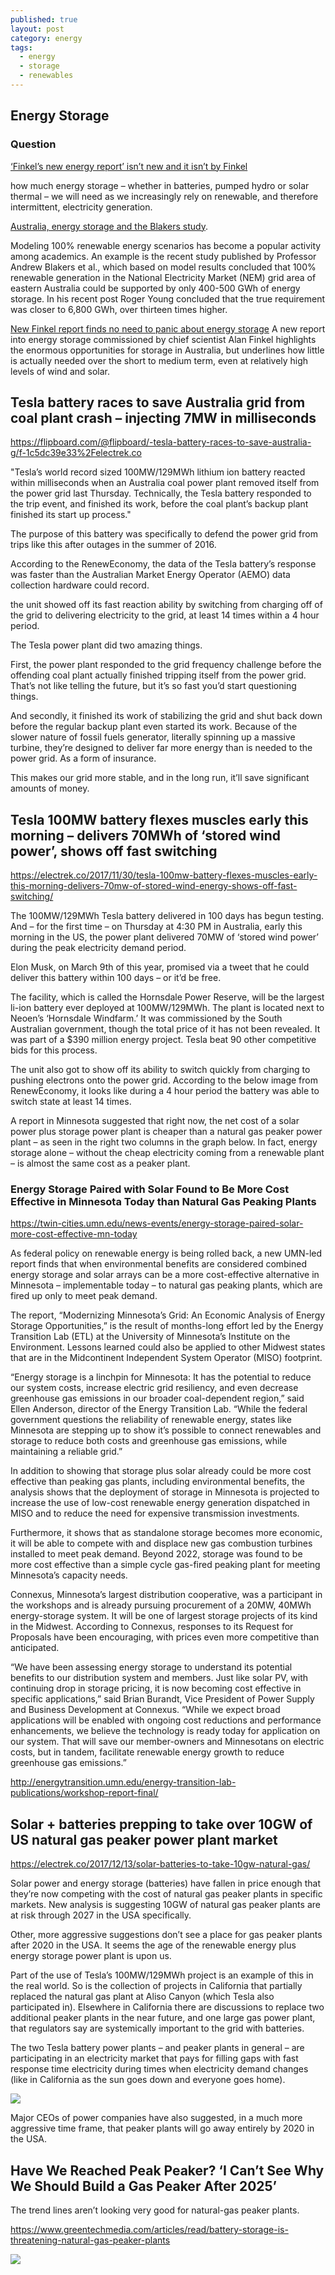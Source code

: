 ```yaml
---
published: true
layout: post
category: energy
tags:
  - energy
  - storage
  - renewables
---
```

## Energy Storage



### Question

[‘Finkel’s new energy report’ isn’t new and it isn’t by Finkel](https://theconversation.com/finkels-new-energy-report-isnt-new-and-it-isnt-by-finkel-87763)


how much energy storage – whether in batteries, pumped hydro or solar thermal – we will need as we increasingly rely on renewable, and therefore intermittent, electricity generation.


[Australia, energy storage and the Blakers study](http://euanmearns.com/australia-energy-storage-and-the-blakers-study/).

Modeling 100% renewable energy scenarios has become a popular activity among academics. An example is the recent study published by Professor Andrew Blakers et al., which based on model results concluded that 100% renewable generation in the National Electricity Market (NEM) grid area of eastern Australia could be supported by only 400-500 GWh of energy storage. In his recent post Roger Young concluded that the true requirement was closer to 6,800 GWh, over thirteen times higher.

[New Finkel report finds no need to panic about energy storage](http://reneweconomy.com.au/new-finkel-report-finds-no-need-to-panic-about-energy-storage-42755/)
A new report into energy storage commissioned by chief scientist Alan Finkel highlights the enormous opportunities for storage in Australia, but underlines how little is actually needed over the short to medium term, even at relatively high levels of wind and solar.


## Tesla battery races to save Australia grid from coal plant crash – injecting 7MW in milliseconds

https://flipboard.com/@flipboard/-tesla-battery-races-to-save-australia-g/f-1c5dc39e33%2Felectrek.co

"Tesla’s world record sized 100MW/129MWh lithium ion battery reacted within milliseconds when an Australia coal power plant removed itself from the power grid last Thursday. Technically, the Tesla battery responded to the trip event, and finished its work, before the coal plant’s backup plant finished its start up process."

The purpose of this battery was specifically to defend the power grid from trips like this after outages in the summer of 2016.

According to the RenewEconomy, the data of the Tesla battery’s response was faster than the Australian Market Energy Operator (AEMO) data collection hardware could record.

the unit showed off its fast reaction ability by switching from charging off of the grid to delivering electricity to the grid, at least 14 times within a 4 hour period.


The Tesla power plant did two amazing things.

First, the power plant responded to the grid frequency challenge before the offending coal plant actually finished tripping itself from the power grid. That’s not like telling the future, but it’s so fast you’d start questioning things.

And secondly, it finished its work of stabilizing the grid and shut back down before the regular backup plant even started its work. Because of the slower nature of fossil fuels generator, literally spinning up a massive turbine, they’re designed to deliver far more energy than is needed to the power grid. As a form of insurance.

This makes our grid more stable, and in the long run, it’ll save significant amounts of money.



## Tesla 100MW battery flexes muscles early this morning – delivers 70MWh of ‘stored wind power’, shows off fast switching

https://electrek.co/2017/11/30/tesla-100mw-battery-flexes-muscles-early-this-morning-delivers-70mw-of-stored-wind-energy-shows-off-fast-switching/


The 100MW/129MWh Tesla battery delivered in 100 days has begun testing. And – for the first time – on Thursday at 4:30 PM in Australia, early this morning in the US, the power plant delivered 70MW of ‘stored wind power’ during the peak electricity demand period.

Elon Musk, on March 9th of this year, promised via a tweet that he could deliver this battery within 100 days – or it’d be free.

The facility, which is called the Hornsdale Power Reserve, will be the largest li-ion battery ever deployed at 100MW/129MWh. The plant is located next to Neoen’s ‘Hornsdale Windfarm.’ It was commissioned by the South Australian government, though the total price of it has not been revealed. It was part of a $390 million energy project. Tesla beat 90 other competitive bids for this process.

The unit also got to show off its ability to switch quickly from charging to pushing electrons onto the power grid. According to the below image from RenewEconomy, it looks like during a 4 hour period the battery was able to switch state at least 14 times.

A report in Minnesota suggested that right now, the net cost of a solar power plus storage power plant is cheaper than a natural gas peaker power plant – as seen in the right two columns in the graph below. In fact, energy storage alone – without the cheap electricity coming from a renewable plant – is almost the same cost as a peaker plant.


### Energy Storage Paired with Solar Found to Be More Cost Effective in Minnesota Today than Natural Gas Peaking Plants 
https://twin-cities.umn.edu/news-events/energy-storage-paired-solar-more-cost-effective-mn-today


As federal policy on renewable energy is being rolled back, a new UMN-led report finds that when environmental benefits are considered combined energy storage and solar arrays can be a more cost-effective alternative in Minnesota – implementable today – to natural gas peaking plants, which are fired up only to meet peak demand.

The report, “Modernizing Minnesota’s Grid: An Economic Analysis of Energy Storage Opportunities,” is the result of months-long effort led by the Energy Transition Lab (ETL) at the University of Minnesota’s Institute on the Environment. Lessons learned could also be applied to other Midwest states that are in the Midcontinent Independent System Operator (MISO) footprint.

“Energy storage is a linchpin for Minnesota: It has the potential to reduce our system costs, increase electric grid resiliency, and even decrease greenhouse gas emissions in our broader coal-dependent region,” said Ellen Anderson, director of the Energy Transition Lab. “While the federal government questions the reliability of renewable energy, states like Minnesota are stepping up to show it’s possible to connect renewables and storage to reduce both costs and greenhouse gas emissions, while maintaining a reliable grid.”

In addition to showing that storage plus solar already could be more cost effective than peaking gas plants, including environmental benefits, the analysis shows that the deployment of storage in Minnesota is projected to increase the use of low-cost renewable energy generation dispatched in MISO and to reduce the need for expensive transmission investments.

Furthermore, it shows that as standalone storage becomes more economic, it will be able to compete with and displace new gas combustion turbines installed to meet peak demand. Beyond 2022, storage was found to be more cost effective than a simple cycle gas-fired peaking plant for meeting Minnesota’s capacity needs.

Connexus, Minnesota’s largest distribution cooperative, was a participant in the workshops and is already pursuing procurement of a 20MW, 40MWh energy-storage system. It will be one of largest storage projects of its kind in the Midwest. According to Connexus, responses to its Request for Proposals have been encouraging, with prices even more competitive than anticipated.

“We have been assessing energy storage to understand its potential benefits to our distribution system and members. Just like solar PV, with continuing drop in storage pricing, it is now becoming cost effective in specific applications,” said Brian Burandt, Vice President of Power Supply and Business Development at Connexus. “While we expect broad applications will be enabled with ongoing cost reductions and performance enhancements, we believe the technology is ready today for application on our system. That will save our member-owners and Minnesotans on electric costs, but in tandem, facilitate renewable energy growth to reduce greenhouse gas emissions.”

http://energytransition.umn.edu/energy-transition-lab-publications/workshop-report-final/



## Solar + batteries prepping to take over 10GW of US natural gas peaker power plant market

https://electrek.co/2017/12/13/solar-batteries-to-take-10gw-natural-gas/

Solar power and energy storage (batteries) have fallen in price enough that they’re now competing with the cost of natural gas peaker plants in specific markets. New analysis is suggesting 10GW of natural gas peaker plants are at risk through 2027 in the USA specifically.


Other, more aggressive suggestions don’t see a place for gas peaker plants after 2020 in the USA. It seems the age of the renewable energy plus energy storage power plant is upon us.

Part of the use of Tesla’s 100MW/129MWh project is an example of this in the real world. So is the collection of projects in California that partially replaced the natural gas plant at Aliso Canyon (which Tesla also participated in). Elsewhere in California there are discussions to replace two additional peaker plants in the near future, and one large gas power plant, that regulators say are systemically important to the grid with batteries.

The two Tesla battery power plants – and peaker plants in general – are participating in an electricity market that pays for filling gaps with fast response time electricity during times when electricity demand changes (like in California as the sun goes down and everyone goes home).

![](https://electrek.files.wordpress.com/2017/12/solar-storage-minnesota-gas-peaker-chart.jpg?quality=82&strip=all)

Major CEOs of power companies have also suggested, in a much more aggressive time frame, that peaker plants will go away entirely by 2020 in the USA.


## Have We Reached Peak Peaker? ‘I Can’t See Why We Should Build a Gas Peaker After 2025’
The trend lines aren’t looking very good for natural-gas peaker plants.

https://www.greentechmedia.com/articles/read/battery-storage-is-threatening-natural-gas-peaker-plants


![](https://dqbasmyouzti2.cloudfront.net/assets/content/cache/made/content/images/articles/STORAGE_VERSUS_PEAKERS_2018-2027_2146_960_80.jpg)

